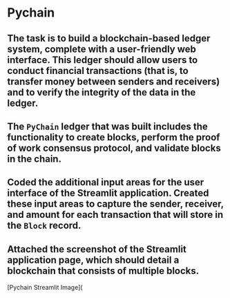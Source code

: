 # Pychain

## The task is to build a blockchain-based ledger system, complete with a user-friendly web interface. This ledger should allow users to conduct financial transactions (that is, to transfer money between senders and receivers) and to verify the integrity of the data in the ledger.
## The `PyChain` ledger that was built includes the functionality to create blocks, perform the proof of work consensus protocol, and validate blocks in the chain.
## Coded the additional input areas for the user interface of the Streamlit application. Created these input areas to capture the sender, receiver, and amount for each transaction that will store in the `Block` record.
## Attached the screenshot of the Streamlit application page, which should detail a blockchain that consists of multiple blocks. 

[Pychain Streamlit Image](
